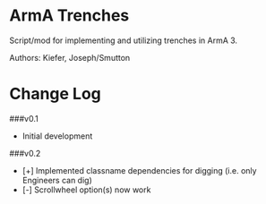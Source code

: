 ArmA Trenches
=============

Script/mod for implementing and utilizing trenches in ArmA 3.

Authors: Kiefer, Joseph/Smutton

Change Log
==========

###v0.1
* Initial development

###v0.2
* [+] Implemented classname dependencies for digging (i.e. only Engineers can dig)
* [-] Scrollwheel option(s) now work
